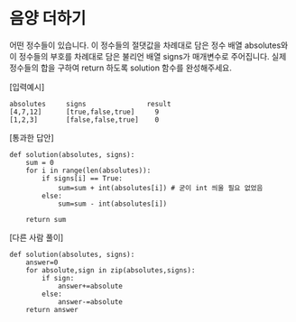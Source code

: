 # 음양 더하기
어떤 정수들이 있습니다. 이 정수들의 절댓값을 차례대로 담은 정수 배열 absolutes와 이 정수들의 부호를 차례대로 담은 불리언 배열 signs가 매개변수로 주어집니다. 실제 정수들의 합을 구하여 return 하도록 solution 함수를 완성해주세요.

[입력예시]
```
absolutes	  signs	              result
[4,7,12]	  [true,false,true]	    9
[1,2,3]	      [false,false,true]	0
```

[통과한 답안]
```
def solution(absolutes, signs):
    sum = 0
    for i in range(len(absolutes)):
        if signs[i] == True:
            sum=sum + int(absolutes[i]) # 굳이 int 씌울 필요 없었음
        else: 
            sum=sum - int(absolutes[i])
    
    return sum
```

[다른 사람 풀이]

```
def solution(absolutes, signs):
    answer=0
    for absolute,sign in zip(absolutes,signs):
        if sign:
            answer+=absolute
        else:
            answer-=absolute
    return answer
    
```
